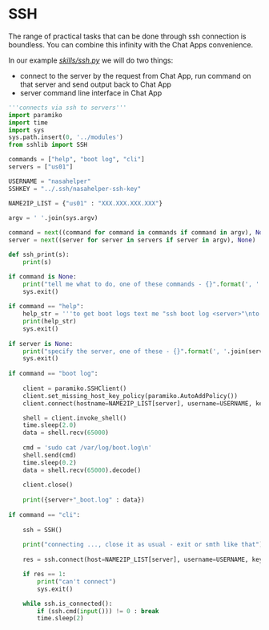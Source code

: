 # SSH

The range of practical tasks that can be done through ssh connection is boundless. You can combine this infinity with the Chat Apps convenience. 

In our example *[skills/ssh.py]()* we will do two things:
 - connect to the server by the request from Chat App, run command on that server and send output back to Chat App
 - server command line interface in Chat App 




```python
'''connects via ssh to servers'''
import paramiko
import time
import sys
sys.path.insert(0, '../modules')
from sshlib import SSH

commands = ["help", "boot log", "cli"]
servers = ["us01"]

USERNAME = "nasahelper"
SSHKEY = "../.ssh/nasahelper-ssh-key"

NAME2IP_LIST = {"us01" : "XXX.XXX.XXX.XXX"}
                
argv = ' '.join(sys.argv)

command = next((command for command in commands if command in argv), None)
server = next((server for server in servers if server in argv), None)

def ssh_print(s):
    print(s)

if command is None: 
    print("tell me what to do, one of these commands - {}".format(', '.join(commands)))
    sys.exit()
    
if command == "help":
    help_str = '''to get boot logs text me "ssh boot log <server>"\nto open command line interface text me "ssh cli <server>"\navailable servers: {}\n'''.format(', '.join(servers))
    print(help_str)
    sys.exit()
    
if server is None: 
    print("specify the server, one of these - {}".format(', '.join(servers)))
    sys.exit()
    
if command == "boot log":
    
    client = paramiko.SSHClient()
    client.set_missing_host_key_policy(paramiko.AutoAddPolicy())
    client.connect(hostname=NAME2IP_LIST[server], username=USERNAME, key_filename=SSHKEY)

    shell = client.invoke_shell()
    time.sleep(2.0)
    data = shell.recv(65000)
    
    cmd = 'sudo cat /var/log/boot.log\n'
    shell.send(cmd)
    time.sleep(0.2)
    data = shell.recv(65000).decode()
    
    client.close()
    
    print({server+"_boot.log" : data})
    
if command == "cli":
    
    ssh = SSH()
    
    print("connecting ..., close it as usual - exit or smth like that")
    
    res = ssh.connect(host=NAME2IP_LIST[server], username=USERNAME, key_filename=SSHKEY, callback=ssh_print)

    if res == 1:
        print("can't connect")
        sys.exit()

    while ssh.is_connected():
        if (ssh.cmd(input())) != 0 : break 
        time.sleep(2)
```


